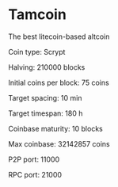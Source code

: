 # Tamcoin
The best litecoin-based altcoin

  Coin type: Scrypt

  Halving: 210000 blocks

  Initial coins per block: 75 coins

  Target spacing: 10 min

  Target timespan: 180 h

  Coinbase maturity: 10 blocks

  Max coinbase: 32142857 coins

  P2P port: 11000

  RPC port: 21000
